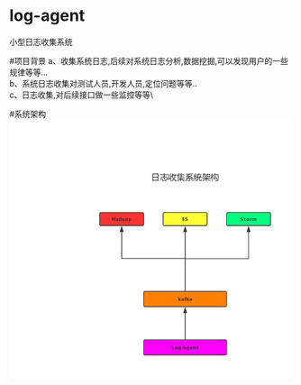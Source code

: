 # log-agent
小型日志收集系统

#项目背景
a、收集系统日志,后续对系统日志分析,数据挖掘,可以发现用户的一些规律等等...\
b、系统日志收集对测试人员,开发人员,定位问题等等..\
c、日志收集,对后续接口做一些监控等等\

#系统架构\
![](https://github.com/duanlei123/log-agent/blob/master/IMG/%E6%97%A5%E5%BF%97%E6%94%B6%E9%9B%86%E7%B3%BB%E7%BB%9F%E6%9E%B6%E6%9E%84%E5%9B%BE.png)
